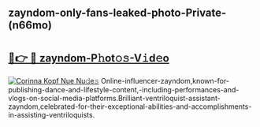 ## zayndom-only-fans​-leaked-photo​-Private-(n66mo)


# <h2><a href="https://mediaupload.pro?title=zayndom&ref=git">🔗👉 🔴 zayndom-P𝚑ot𝚘𝚜-V𝚒d𝚎o</a></h2>

[![Corinna Kopf Nue Nu𝚍e𝚜](https://i.imgur.com/0qMVB7G.gif)](https://mediaupload.pro?title=zayndom&ref=git)
Online-influencer-zayndom,known-for-publishing-dance-and-lifestyle-content,-including-performances-and-vlogs-on-social-media-platforms.Brilliant-ventriloquist-assistant-zayndom,celebrated-for-their-exceptional-abilities-and-accomplishments-in-assisting-ventriloquists.  